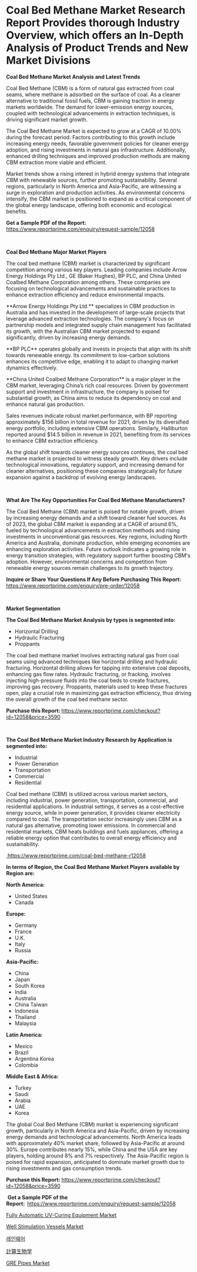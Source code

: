 <p><h1>Coal Bed Methane Market Research Report Provides thorough Industry Overview, which offers an In-Depth Analysis of Product Trends and New Market Divisions</h1></p><p><strong>Coal Bed Methane Market Analysis and Latest Trends</strong></p>
<p><p>Coal Bed Methane (CBM) is a form of natural gas extracted from coal seams, where methane is adsorbed on the surface of coal. As a cleaner alternative to traditional fossil fuels, CBM is gaining traction in energy markets worldwide. The demand for lower-emission energy sources, coupled with technological advancements in extraction techniques, is driving significant market growth.</p><p>The Coal Bed Methane Market is expected to grow at a CAGR of 10.00% during the forecast period. Factors contributing to this growth include increasing energy needs, favorable government policies for cleaner energy adoption, and rising investments in natural gas infrastructure. Additionally, enhanced drilling techniques and improved production methods are making CBM extraction more viable and efficient. </p><p>Market trends show a rising interest in hybrid energy systems that integrate CBM with renewable sources, further promoting sustainability. Several regions, particularly in North America and Asia-Pacific, are witnessing a surge in exploration and production activities. As environmental concerns intensify, the CBM market is positioned to expand as a critical component of the global energy landscape, offering both economic and ecological benefits.</p></p>
<p><strong>Get a Sample PDF of the Report:&nbsp;</strong> <a href="https://www.reportprime.com/enquiry/request-sample/12058">https://www.reportprime.com/enquiry/request-sample/12058</a></p>
<p>&nbsp;</p>
<p><strong>Coal Bed Methane Major Market Players</strong></p>
<p><p>The coal bed methane (CBM) market is characterized by significant competition among various key players. Leading companies include Arrow Energy Holdings Pty Ltd., GE (Baker Hughes), BP PLC, and China United Coalbed Methane Corporation among others. These companies are focusing on technological advancements and sustainable practices to enhance extraction efficiency and reduce environmental impacts.</p><p>**Arrow Energy Holdings Pty Ltd.** specializes in CBM production in Australia and has invested in the development of large-scale projects that leverage advanced extraction technologies. The company's focus on partnership models and integrated supply chain management has facilitated its growth, with the Australian CBM market projected to expand significantly, driven by increasing energy demands.</p><p>**BP PLC** operates globally and invests in projects that align with its shift towards renewable energy. Its commitment to low-carbon solutions enhances its competitive edge, enabling it to adapt to changing market dynamics effectively.</p><p>**China United Coalbed Methane Corporation** is a major player in the CBM market, leveraging China’s rich coal resources. Driven by government support and investment in infrastructure, the company is poised for substantial growth, as China aims to reduce its dependency on coal and enhance natural gas production.</p><p>Sales revenues indicate robust market performance, with BP reporting approximately $156 billion in total revenue for 2021, driven by its diversified energy portfolio, including extensive CBM operations. Similarly, Halliburton reported around $14.5 billion in revenue in 2021, benefiting from its services to enhance CBM extraction efficiency.</p><p>As the global shift towards cleaner energy sources continues, the coal bed methane market is projected to witness steady growth. Key drivers include technological innovations, regulatory support, and increasing demand for cleaner alternatives, positioning these companies strategically for future expansion against a backdrop of evolving energy landscapes.</p></p>
<p>&nbsp;</p>
<p><strong>What Are The Key Opportunities For Coal Bed Methane Manufacturers?</strong></p>
<p><p>The Coal Bed Methane (CBM) market is poised for notable growth, driven by increasing energy demands and a shift toward cleaner fuel sources. As of 2023, the global CBM market is expanding at a CAGR of around 6%, fueled by technological advancements in extraction methods and rising investments in unconventional gas resources. Key regions, including North America and Australia, dominate production, while emerging economies are enhancing exploration activities. Future outlook indicates a growing role in energy transition strategies, with regulatory support further boosting CBM's adoption. However, environmental concerns and competition from renewable energy sources remain challenges to its growth trajectory.</p></p>
<p><strong>Inquire or Share Your Questions If Any Before Purchasing This Report:</strong> <a href="https://www.reportprime.com/enquiry/pre-order/12058">https://www.reportprime.com/enquiry/pre-order/12058</a></p>
<p>&nbsp;</p>
<p><strong>Market Segmentation</strong></p>
<p><strong>The Coal Bed Methane Market Analysis by types is segmented into:</strong></p>
<p><ul><li>Horizontal Drilling</li><li>Hydraulic Fracturing</li><li>Proppants</li></ul></p>
<p><p>The coal bed methane market involves extracting natural gas from coal seams using advanced techniques like horizontal drilling and hydraulic fracturing. Horizontal drilling allows for tapping into extensive coal deposits, enhancing gas flow rates. Hydraulic fracturing, or fracking, involves injecting high-pressure fluids into the coal beds to create fractures, improving gas recovery. Proppants, materials used to keep these fractures open, play a crucial role in maximizing gas extraction efficiency, thus driving the overall growth of the coal bed methane sector.</p></p>
<p><strong>Purchase this Report:&nbsp;</strong><a href="https://www.reportprime.com/checkout?id=12058&price=3590">https://www.reportprime.com/checkout?id=12058&price=3590</a></p>
<p>&nbsp;</p>
<p><strong>The Coal Bed Methane Market Industry Research by Application is segmented into:</strong></p>
<p><ul><li>Industrial</li><li>Power Generation</li><li>Transportation</li><li>Commercial</li><li>Residential</li></ul></p>
<p><p>Coal bed methane (CBM) is utilized across various market sectors, including industrial, power generation, transportation, commercial, and residential applications. In industrial settings, it serves as a cost-effective energy source, while in power generation, it provides cleaner electricity compared to coal. The transportation sector increasingly uses CBM as a natural gas alternative, promoting lower emissions. In commercial and residential markets, CBM heats buildings and fuels appliances, offering a reliable energy option that contributes to overall energy efficiency and sustainability.</p></p>
<p><a href="https://www.reportprime.com/coal-bed-methane-r12058">&nbsp;https://www.reportprime.com/coal-bed-methane-r12058</a></p>
<p><strong>In terms of Region, the Coal Bed Methane Market Players available by Region are:</strong></p>
<p>
    <p> <strong> North America: </strong>
        <ul>
            <li>United States</li>
            <li>Canada</li>
        </ul>
        </p> 
    <p> <strong> Europe: </strong>
        <ul>
            <li>Germany</li>
            <li>France</li>
            <li>U.K.</li>
            <li>Italy</li>
            <li>Russia</li>
        </ul>
        </p> 
    <p> <strong> Asia-Pacific: </strong>
        <ul>
            <li>China</li>
            <li>Japan</li>
            <li>South Korea</li>
            <li>India</li>
            <li>Australia</li>
            <li>China Taiwan</li>
            <li>Indonesia</li>
            <li>Thailand</li>
            <li>Malaysia</li>
        </ul>
        </p> 
    <p> <strong> Latin America: </strong>
        <ul>
            <li>Mexico</li>
            <li>Brazil</li>
            <li>Argentina Korea</li>
            <li>Colombia</li>
        </ul>
        </p> 
    <p> <strong> Middle East & Africa: </strong>
        <ul>
            <li>Turkey</li>
            <li>Saudi</li>
            <li>Arabia</li>
            <li>UAE</li>
            <li>Korea</li>
        </ul>
    </p>
    </p>
<p><p>The global Coal Bed Methane (CBM) market is experiencing significant growth, particularly in North America and Asia-Pacific, driven by increasing energy demands and technological advancements. North America leads with approximately 40% market share, followed by Asia-Pacific at around 30%. Europe contributes nearly 15%, while China and the USA are key players, holding around 8% and 7% respectively. The Asia-Pacific region is poised for rapid expansion, anticipated to dominate market growth due to rising investments and gas consumption trends.</p></p>
<p><strong>Purchase this Report: </strong><a href="https://www.reportprime.com/checkout?id=12058&price=3590">https://www.reportprime.com/checkout?id=12058&price=3590</a></p>
<p>&nbsp;<strong>Get a Sample PDF of the Report:&nbsp;&nbsp;</strong><a href="https://www.reportprime.com/enquiry/request-sample/12058">https://www.reportprime.com/enquiry/request-sample/12058</a></p>
<p><strong></strong></p>
<p><p><a href="https://issuu.com/reportprime-2/docs/fully-automatic-uv-curing-equipment_eb151a4328db27">Fully Automatic UV-Curing Equipment Market</a></p><p><a href="https://medium.com/@kelleebernier1851/global-well-stimulation-vessels-market-exploring-market-share-market-trends-and-future-growth-2fcd8cf2755d">Well Stimulation Vessels Market</a></p><p><a href="https://medium.com/@mujgankortalih/%EB%B9%84%EC%98%B7%EC%97%90-%EB%8C%80%ED%95%9C-%EA%B8%80%EB%A1%9C%EB%B2%8C-%EA%B4%80%EC%A0%90-%EC%8B%9C%EC%9E%A5-%EB%8F%99%ED%96%A5-%EB%8F%84%EC%A0%84-%EA%B3%BC%EC%A0%9C-%EB%B0%8F-%EC%A0%84%EB%A7%9D-2024-2031-97ab7e63e839">레인웨어</a></p><p><a href="https://medium.com/@anabellewintheiser/%E3%82%B0%E3%83%AD%E3%83%BC%E3%83%90%E3%83%AB%E3%82%B3%E3%83%B3%E3%83%94%E3%83%A5%E3%83%BC%E3%82%BF%E3%83%BC%E3%83%90%E3%82%A4%E3%82%AA%E3%83%AD%E3%82%B8%E3%83%BC%E3%83%9E%E3%83%BC%E3%82%B1%E3%83%83%E3%83%88-%E5%B8%82%E5%A0%B4%E3%82%B7%E3%82%A7%E3%82%A2-%E5%B8%82%E5%A0%B4%E5%8B%95%E5%90%91-%E3%81%8A%E3%82%88%E3%81%B3%E5%B0%86%E6%9D%A5%E3%81%AE%E6%88%90%E9%95%B7%E3%81%AE%E6%8E%A2%E7%B4%A2-84a2de732f04">計算生物学</a></p><p><a href="https://github.com/mauripalmi/Market-Research-Report-List-5/blob/main/gre-pipes-market.md">GRE Pipes Market</a></p></p>